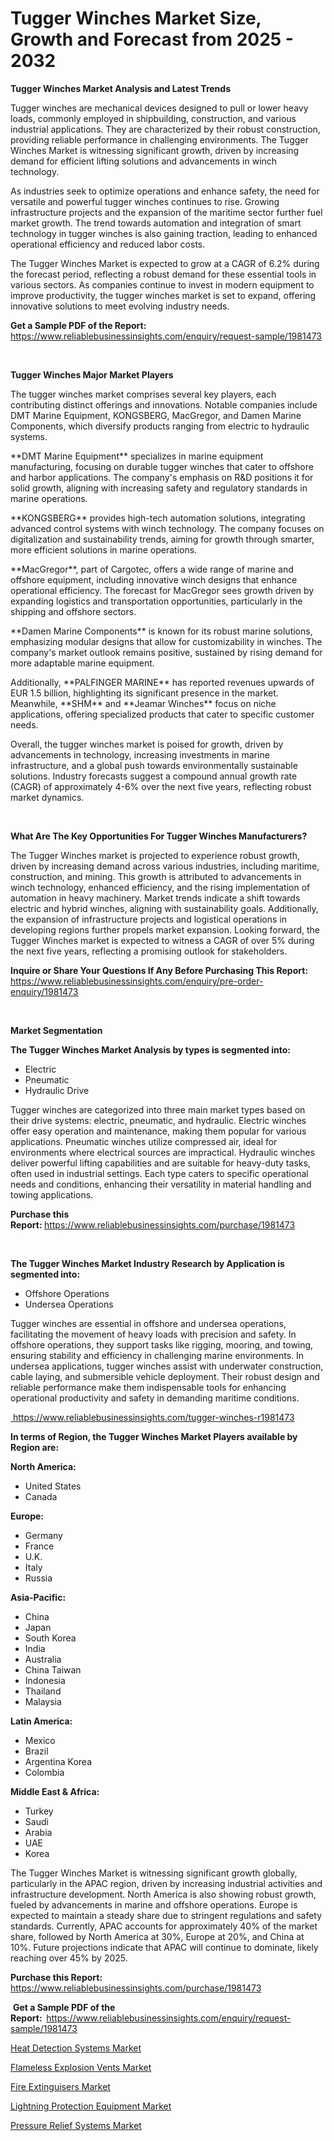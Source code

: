 <p><h1>Tugger Winches Market Size, Growth and Forecast from 2025 - 2032</h1></p><p><strong>Tugger Winches Market Analysis and Latest Trends</strong></p>
<p><p>Tugger winches are mechanical devices designed to pull or lower heavy loads, commonly employed in shipbuilding, construction, and various industrial applications. They are characterized by their robust construction, providing reliable performance in challenging environments. The Tugger Winches Market is witnessing significant growth, driven by increasing demand for efficient lifting solutions and advancements in winch technology. </p><p>As industries seek to optimize operations and enhance safety, the need for versatile and powerful tugger winches continues to rise. Growing infrastructure projects and the expansion of the maritime sector further fuel market growth. The trend towards automation and integration of smart technology in tugger winches is also gaining traction, leading to enhanced operational efficiency and reduced labor costs.</p><p>The Tugger Winches Market is expected to grow at a CAGR of 6.2% during the forecast period, reflecting a robust demand for these essential tools in various sectors. As companies continue to invest in modern equipment to improve productivity, the tugger winches market is set to expand, offering innovative solutions to meet evolving industry needs.</p></p>
<p><strong>Get a Sample PDF of the Report:&nbsp;</strong> <a href="https://www.reliablebusinessinsights.com/enquiry/request-sample/1981473?utm_campaign=62&utm_medium=2&utm_source=Github&utm_content=ia&utm_term=10042025&utm_id=tugger-winches">https://www.reliablebusinessinsights.com/enquiry/request-sample/1981473</a></p>
<p>&nbsp;</p>
<p><strong>Tugger Winches Major Market Players</strong></p>
<p><p>The tugger winches market comprises several key players, each contributing distinct offerings and innovations. Notable companies include DMT Marine Equipment, KONGSBERG, MacGregor, and Damen Marine Components, which diversify products ranging from electric to hydraulic systems. </p><p>**DMT Marine Equipment** specializes in marine equipment manufacturing, focusing on durable tugger winches that cater to offshore and harbor applications. The company's emphasis on R&D positions it for solid growth, aligning with increasing safety and regulatory standards in marine operations.</p><p>**KONGSBERG** provides high-tech automation solutions, integrating advanced control systems with winch technology. The company focuses on digitalization and sustainability trends, aiming for growth through smarter, more efficient solutions in marine operations.</p><p>**MacGregor**, part of Cargotec, offers a wide range of marine and offshore equipment, including innovative winch designs that enhance operational efficiency. The forecast for MacGregor sees growth driven by expanding logistics and transportation opportunities, particularly in the shipping and offshore sectors.</p><p>**Damen Marine Components** is known for its robust marine solutions, emphasizing modular designs that allow for customizability in winches. The company's market outlook remains positive, sustained by rising demand for more adaptable marine equipment.</p><p>Additionally, **PALFINGER MARINE** has reported revenues upwards of EUR 1.5 billion, highlighting its significant presence in the market. Meanwhile, **SHM** and **Jeamar Winches** focus on niche applications, offering specialized products that cater to specific customer needs.</p><p>Overall, the tugger winches market is poised for growth, driven by advancements in technology, increasing investments in marine infrastructure, and a global push towards environmentally sustainable solutions. Industry forecasts suggest a compound annual growth rate (CAGR) of approximately 4-6% over the next five years, reflecting robust market dynamics.</p></p>
<p>&nbsp;</p>
<p><strong>What Are The Key Opportunities For Tugger Winches Manufacturers?</strong></p>
<p><p>The Tugger Winches market is projected to experience robust growth, driven by increasing demand across various industries, including maritime, construction, and mining. This growth is attributed to advancements in winch technology, enhanced efficiency, and the rising implementation of automation in heavy machinery. Market trends indicate a shift towards electric and hybrid winches, aligning with sustainability goals. Additionally, the expansion of infrastructure projects and logistical operations in developing regions further propels market expansion. Looking forward, the Tugger Winches market is expected to witness a CAGR of over 5% during the next five years, reflecting a promising outlook for stakeholders.</p></p>
<p><strong>Inquire or Share Your Questions If Any Before Purchasing This Report:</strong> <a href="https://www.reliablebusinessinsights.com/enquiry/pre-order-enquiry/1981473?utm_campaign=62&utm_medium=2&utm_source=Github&utm_content=ia&utm_term=10042025&utm_id=tugger-winches">https://www.reliablebusinessinsights.com/enquiry/pre-order-enquiry/1981473</a></p>
<p>&nbsp;</p>
<p><strong>Market Segmentation</strong></p>
<p><strong>The Tugger Winches Market Analysis by types is segmented into:</strong></p>
<p><ul><li>Electric</li><li>Pneumatic</li><li>Hydraulic Drive</li></ul></p>
<p><p>Tugger winches are categorized into three main market types based on their drive systems: electric, pneumatic, and hydraulic. Electric winches offer easy operation and maintenance, making them popular for various applications. Pneumatic winches utilize compressed air, ideal for environments where electrical sources are impractical. Hydraulic winches deliver powerful lifting capabilities and are suitable for heavy-duty tasks, often used in industrial settings. Each type caters to specific operational needs and conditions, enhancing their versatility in material handling and towing applications.</p></p>
<p><strong>Purchase this Report:&nbsp;</strong><a href="https://www.reliablebusinessinsights.com/purchase/1981473?utm_campaign=62&utm_medium=2&utm_source=Github&utm_content=ia&utm_term=10042025&utm_id=tugger-winches">https://www.reliablebusinessinsights.com/purchase/1981473</a></p>
<p>&nbsp;</p>
<p><strong>The Tugger Winches Market Industry Research by Application is segmented into:</strong></p>
<p><ul><li>Offshore Operations</li><li>Undersea Operations</li></ul></p>
<p><p>Tugger winches are essential in offshore and undersea operations, facilitating the movement of heavy loads with precision and safety. In offshore operations, they support tasks like rigging, mooring, and towing, ensuring stability and efficiency in challenging marine environments. In undersea applications, tugger winches assist with underwater construction, cable laying, and submersible vehicle deployment. Their robust design and reliable performance make them indispensable tools for enhancing operational productivity and safety in demanding maritime conditions.</p></p>
<p><a href="https://www.reliablebusinessinsights.com/tugger-winches-r1981473?utm_campaign=62&utm_medium=2&utm_source=Github&utm_content=ia&utm_term=10042025&utm_id=tugger-winches">&nbsp;https://www.reliablebusinessinsights.com/tugger-winches-r1981473</a></p>
<p><strong>In terms of Region, the Tugger Winches Market Players available by Region are:</strong></p>
<p>
    <p> <strong> North America: </strong>
        <ul>
            <li>United States</li>
            <li>Canada</li>
        </ul>
        </p> 
    <p> <strong> Europe: </strong>
        <ul>
            <li>Germany</li>
            <li>France</li>
            <li>U.K.</li>
            <li>Italy</li>
            <li>Russia</li>
        </ul>
        </p> 
    <p> <strong> Asia-Pacific: </strong>
        <ul>
            <li>China</li>
            <li>Japan</li>
            <li>South Korea</li>
            <li>India</li>
            <li>Australia</li>
            <li>China Taiwan</li>
            <li>Indonesia</li>
            <li>Thailand</li>
            <li>Malaysia</li>
        </ul>
        </p> 
    <p> <strong> Latin America: </strong>
        <ul>
            <li>Mexico</li>
            <li>Brazil</li>
            <li>Argentina Korea</li>
            <li>Colombia</li>
        </ul>
        </p> 
    <p> <strong> Middle East & Africa: </strong>
        <ul>
            <li>Turkey</li>
            <li>Saudi</li>
            <li>Arabia</li>
            <li>UAE</li>
            <li>Korea</li>
        </ul>
    </p>
    </p>
<p><p>The Tugger Winches Market is witnessing significant growth globally, particularly in the APAC region, driven by increasing industrial activities and infrastructure development. North America is also showing robust growth, fueled by advancements in marine and offshore operations. Europe is expected to maintain a steady share due to stringent regulations and safety standards. Currently, APAC accounts for approximately 40% of the market share, followed by North America at 30%, Europe at 20%, and China at 10%. Future projections indicate that APAC will continue to dominate, likely reaching over 45% by 2025.</p></p>
<p><strong>Purchase this Report: </strong><a href="https://www.reliablebusinessinsights.com/purchase/1981473?utm_campaign=62&utm_medium=2&utm_source=Github&utm_content=ia&utm_term=10042025&utm_id=tugger-winches">https://www.reliablebusinessinsights.com/purchase/1981473</a></p>
<p>&nbsp;<strong>Get a Sample PDF of the Report:&nbsp;&nbsp;</strong><a href="https://www.reliablebusinessinsights.com/enquiry/request-sample/1981473?utm_campaign=62&utm_medium=2&utm_source=Github&utm_content=ia&utm_term=10042025&utm_id=tugger-winches">https://www.reliablebusinessinsights.com/enquiry/request-sample/1981473</a></p>
<p><strong></strong></p>
<p><p><a href="https://github.com/hartsockdonnette82/Market-Research-Report-List-1/blob/main/heat-detection-systems-market.md?utm_campaign=62&utm_medium=2&utm_source=Github&utm_content=ia&utm_term=10042025&utm_id=tugger-winches">Heat Detection Systems Market</a></p><p><a href="https://github.com/dmitriyvo6rog/Market-Research-Report-List-1/blob/main/flameless-explosion-vents-market.md?utm_campaign=62&utm_medium=2&utm_source=Github&utm_content=ia&utm_term=10042025&utm_id=tugger-winches">Flameless Explosion Vents Market</a></p><p><a href="https://github.com/petbigbeepjn/Market-Research-Report-List-2/blob/main/fire-extinguisers-market.md?utm_campaign=62&utm_medium=2&utm_source=Github&utm_content=ia&utm_term=10042025&utm_id=tugger-winches">Fire Extinguisers Market</a></p><p><a href="https://github.com/akaalahk/Market-Research-Report-List-1/blob/main/lightning-protection-equipment-market.md?utm_campaign=62&utm_medium=2&utm_source=Github&utm_content=ia&utm_term=10042025&utm_id=tugger-winches">Lightning Protection Equipment Market</a></p><p><a href="https://github.com/penglatilles/Market-Research-Report-List-1/blob/main/pressure-relief-systems-market.md?utm_campaign=62&utm_medium=2&utm_source=Github&utm_content=ia&utm_term=10042025&utm_id=tugger-winches">Pressure Relief Systems Market</a></p></p>